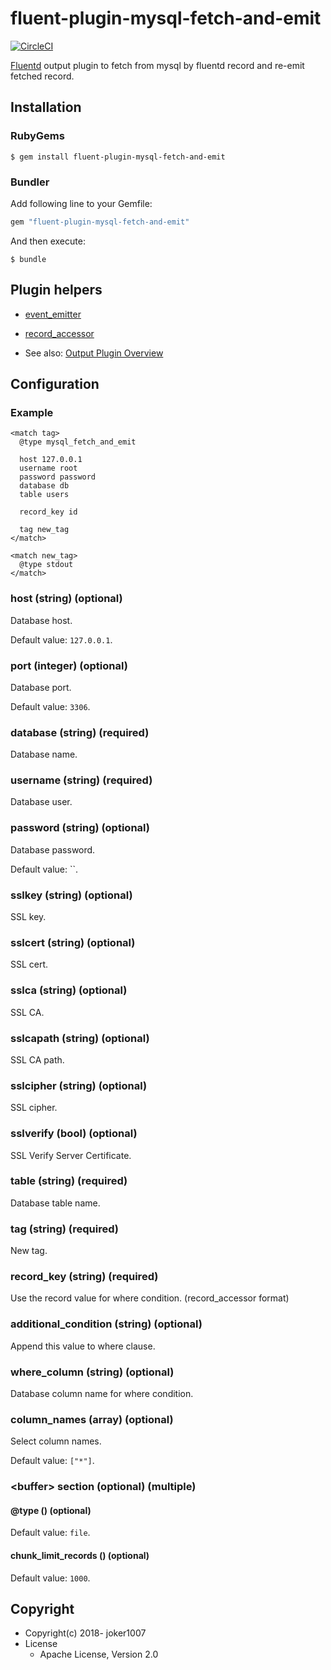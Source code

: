 # fluent-plugin-mysql-fetch-and-emit
[![CircleCI](https://circleci.com/gh/joker1007/fluent-plugin-mysql-fetch-and-emit.svg?style=svg)](https://circleci.com/gh/joker1007/fluent-plugin-mysql-fetch-and-emit)

[Fluentd](https://fluentd.org/) output plugin to fetch from mysql by fluentd record and re-emit fetched record.

## Installation

### RubyGems

```
$ gem install fluent-plugin-mysql-fetch-and-emit
```

### Bundler

Add following line to your Gemfile:

```ruby
gem "fluent-plugin-mysql-fetch-and-emit"
```

And then execute:

```
$ bundle
```

## Plugin helpers

* [event_emitter](https://docs.fluentd.org/v1.0/articles/api-plugin-helper-event_emitter)
* [record_accessor](https://docs.fluentd.org/v1.0/articles/api-plugin-helper-record_accessor)

* See also: [Output Plugin Overview](https://docs.fluentd.org/v1.0/articles/output-plugin-overview)

## Configuration

### Example

```
<match tag>
  @type mysql_fetch_and_emit

  host 127.0.0.1
  username root
  password password
  database db
  table users

  record_key id

  tag new_tag
</match>

<match new_tag>
  @type stdout
</match>
```

### host (string) (optional)

Database host.

Default value: `127.0.0.1`.

### port (integer) (optional)

Database port.

Default value: `3306`.

### database (string) (required)

Database name.

### username (string) (required)

Database user.

### password (string) (optional)

Database password.

Default value: ``.

### sslkey (string) (optional)

SSL key.

### sslcert (string) (optional)

SSL cert.

### sslca (string) (optional)

SSL CA.

### sslcapath (string) (optional)

SSL CA path.

### sslcipher (string) (optional)

SSL cipher.

### sslverify (bool) (optional)

SSL Verify Server Certificate.

### table (string) (required)

Database table name.

### tag (string) (required)

New tag.

### record_key (string) (required)

Use the record value for where condition. (record_accessor format)

### additional_condition (string) (optional)

Append this value to where clause.

### where_column (string) (optional)

Database column name for where condition.

### column_names (array) (optional)

Select column names.

Default value: `["*"]`.


### \<buffer\> section (optional) (multiple)

#### @type () (optional)



Default value: `file`.

#### chunk_limit_records () (optional)



Default value: `1000`.


## Copyright

* Copyright(c) 2018- joker1007
* License
  * Apache License, Version 2.0
